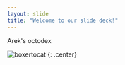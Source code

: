 ```yaml
---
layout: slide
title: "Welcome to our slide deck!"
---
```


Arek's octodex

![boxertocat](https://octodex.github.com/images/boxertocat_octodex.jpg)
{: .center}
